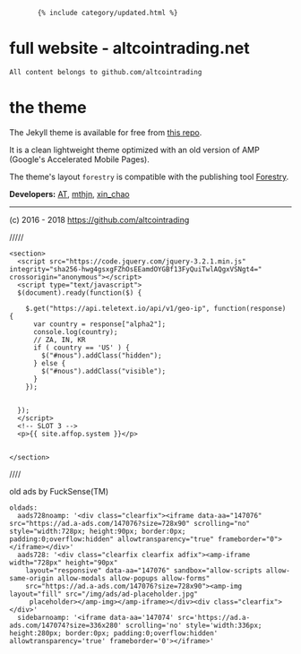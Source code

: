 `        {% include category/updated.html %}
`


# full website - altcointrading.net

`All content belongs to github.com/altcointrading`

# the theme

The Jekyll theme is available for free from [this repo](https://github.com/altcointrading/trading).

It is a clean lightweight theme optimized with an old version of AMP (Google's Accelerated Mobile Pages).

The theme's layout `forestry` is compatible with the publishing tool [Forestry](https://forestry.io/).

**Developers:** [AT](https://github.com/altcointrading), [mthjn](https://github.com/mthjn), [xin_chao](https://bitbucket.org/xin_chao)

________________________

(c) 2016 - 2018 https://github.com/altcointrading

/////


```
<section>
  <script src="https://code.jquery.com/jquery-3.2.1.min.js" integrity="sha256-hwg4gsxgFZhOsEEamdOYGBf13FyQuiTwlAQgxVSNgt4=" crossorigin="anonymous"></script>
  <script type="text/javascript">
  $(document).ready(function($) {

    $.get("https://api.teletext.io/api/v1/geo-ip", function(response) {
      var country = response["alpha2"];
      console.log(country);
      // ZA, IN, KR
      if ( country == 'US' ) {
        $("#nous").addClass("hidden");
      } else {
        $("#nous").addClass("visible");
      }
    });


  });
  </script>
  <!-- SLOT 3 -->
  <p>{{ site.affop.system }}</p>


</section>
```


////

old ads by FuckSense(TM)

```
oldads:
  aads728noamp: '<div class="clearfix"><iframe data-aa="147076" src="https://ad.a-ads.com/147076?size=728x90" scrolling="no" style="width:728px; height:90px; border:0px; padding:0;overflow:hidden" allowtransparency="true" frameborder="0"></iframe></div>'
  aads728: '<div class="clearfix clearfix adfix"><amp-iframe width="728px" height="90px"
    layout="responsive" data-aa="147076" sandbox="allow-scripts allow-same-origin allow-modals allow-popups allow-forms"
    src="https://ad.a-ads.com/147076?size=728x90"><amp-img layout="fill" src="/img/ads/ad-placeholder.jpg"
     placeholder></amp-img></amp-iframe></div><div class="clearfix"></div>'
  sidebarnoamp: '<iframe data-aa='147074' src='https://ad.a-ads.com/147074?size=336x280' scrolling='no' style='width:336px; height:280px; border:0px; padding:0;overflow:hidden' allowtransparency='true' frameborder='0'></iframe>'
```

